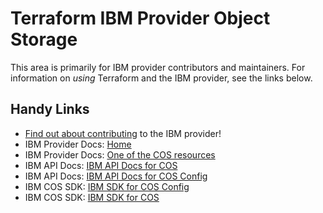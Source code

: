 # Terraform IBM Provider Object Storage
<!-- markdownlint-disable MD026 -->
This area is primarily for IBM provider contributors and maintainers. For information on _using_ Terraform and the IBM provider, see the links below.


## Handy Links
* [Find out about contributing](../../../.github/CONTRIBUTING.md) to the IBM provider!
* IBM Provider Docs: [Home](https://registry.terraform.io/providers/IBM-Cloud/ibm/latest/docs)
* IBM Provider Docs: [One of the COS resources](https://registry.terraform.io/providers/IBM-Cloud/ibm/latest/docs/resources/cos_bucket)
* IBM API Docs: [IBM API Docs for COS](https://cloud.ibm.com/apidocs/cos/cos-compatibility)
* IBM API Docs: [IBM API Docs for COS Config](https://cloud.ibm.com/apidocs/cos/cos-configuration)
* IBM COS SDK: [IBM SDK for COS Config](github.com/IBM/ibm-cos-sdk-go-config)
* IBM COS SDK: [IBM SDK for COS](https://github.com/IBM/ibm-cos-sdk-go/)
